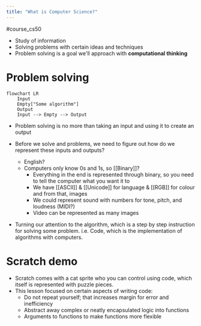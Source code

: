 ```yaml
---
title: "What is Computer Science?"
---
```

#course_cs50 

- Study of information
- Solving problems with certain ideas and techniques
- Problem solving is a goal we'll approach with **computational thinking**

# Problem solving

```mermaid
flowchart LR
    Input
    Empty["Some algorithm"]
    Output
    Input --> Empty --> Output
```

- Problem solving is no more than taking an input and using it to create an output
- Before we solve and problems, we need to figure out how do we represent these inputs and outputs?
    - English?
    - Computers only know 0s and 1s, so [[Binary]]?
        - Everything in the end is represented through binary, so you need to tell the computer what you want it to 
        - We have [[ASCII]] & [[Unicode]] for language & [[RGB]] for colour and from that, images
        - We could represent sound with numbers for tone, pitch, and loudness (MIDI?)
        - Video can be represented as many images

- Turning our attention to the algorithm, which is a step by step instruction for solving some problem. i.e. Code, which is the implementation of algorithms with computers.

# Scratch demo

- Scratch comes with a cat sprite who you can control using code, which itself is represented with puzzle pieces.
- This lesson focused on certain aspects of writing code:
    - Do not repeat yourself; that increases margin for error and inefficiency
    - Abstract away complex or neatly encapsulated logic into functions
    - Arguments to functions to make functions more flexible
